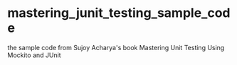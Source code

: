 # mastering_junit_testing_sample_code
the sample code from Sujoy Acharya's book Mastering Unit Testing Using Mockito and JUnit
